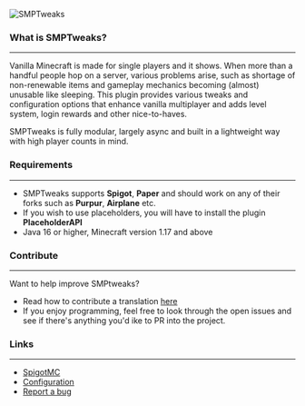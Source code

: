 ![SMPTweaks](https://files.noni.io/smptweaks_logo_320px.png)

### What is SMPTweaks?
___
Vanilla Minecraft is made for single players and it shows. When more than a handful people hop on a server, various problems arise, such as shortage of non-renewable items and gameplay mechanics becoming (almost) unusable like sleeping.
This plugin provides various tweaks and configuration options that enhance vanilla multiplayer and adds level system, login rewards and other nice-to-haves.

SMPTweaks is fully modular, largely async and built in a lightweight way with high player counts in mind.

### Requirements

---

- SMPTweaks supports **Spigot**, **Paper** and should work on any of their forks such as **Purpur**, **Airplane** etc.
- If you wish to use placeholders, you will have to install the plugin **PlaceholderAPI**
- Java 16 or higher, Minecraft version 1.17 and above

### Contribute

---

Want to help improve SMPtweaks?
- Read how to contribute a translation [here](https://github.com/NoniDOTio/SMPtweaks/tree/master/src/main/resources/lang)
- If you enjoy programming, feel free to look through the open issues and see if there's anything you'd ike to PR into the project.

### Links

---

- [SpigotMC](https://www.spigotmc.org/resources/smptweaks.93381/)
- [Configuration](https://noni.io/smptweaks-config)
- [Report a bug](https://github.com/NoniDOTio/SMPtweaks/issues)

